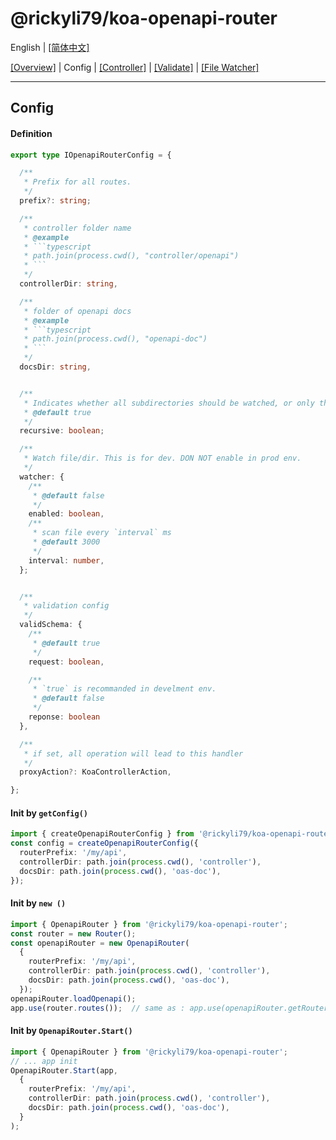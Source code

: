 # @rickyli79/koa-openapi-router
English | [[简体中文]](../../README.zh-CN.md)

[[Overview]][1] | Config | [[Controller]][3] | [[Validate]][4] | [[File Watcher]][5]

[1]:../../README.md
[2]:./Config.md
[3]:./Controller.md
[4]:./Validate.md
[5]:./FileWatcher.md

---
## Config

#### Definition
```ts
export type IOpenapiRouterConfig = {

  /**
   * Prefix for all routes.
   */
  prefix?: string;

  /**
   * controller folder name
   * @example
   * ```typescript
   * path.join(process.cwd(), "controller/openapi")
   * ```
   */
  controllerDir: string,

  /**
   * folder of openapi docs
   * @example
   * ```typescript
   * path.join(process.cwd(), "openapi-doc")
   * ```
   */
  docsDir: string,


  /**
   * Indicates whether all subdirectories should be watched, or only the current directory. This applies when a directory is specified by `#docsDir`
   * @default true
   */
  recursive: boolean;

  /**
   * Watch file/dir. This is for dev. DON NOT enable in prod env.
   */
  watcher: {
    /**
     * @default false
     */
    enabled: boolean,
    /**
     * scan file every `interval` ms
     * @default 3000
     */
    interval: number,
  };


  /**
   * validation config
   */
  validSchema: {
    /**
     * @default true
     */
    request: boolean,

    /**
     * `true` is recommanded in develment env.
     * @default false
     */
    reponse: boolean
  },

  /**
   * if set, all operation will lead to this handler
   */
  proxyAction?: KoaControllerAction,

};
```

#### Init by `getConfig()`
```ts
import { createOpenapiRouterConfig } from '@rickyli79/koa-openapi-router';
const config = createOpenapiRouterConfig({
  routerPrefix: '/my/api',
  controllerDir: path.join(process.cwd(), 'controller'),
  docsDir: path.join(process.cwd(), 'oas-doc'),
});
```

#### Init by `new ()`
```ts
import { OpenapiRouter } from '@rickyli79/koa-openapi-router';
const router = new Router();
const openapiRouter = new OpenapiRouter(
  {
    routerPrefix: '/my/api',
    controllerDir: path.join(process.cwd(), 'controller'),
    docsDir: path.join(process.cwd(), 'oas-doc'),
  });
openapiRouter.loadOpenapi();
app.use(router.routes());  // same as : app.use(openapiRouter.getRouter().routes());
```
#### Init by `OpenapiRouter.Start()`
```ts
import { OpenapiRouter } from '@rickyli79/koa-openapi-router';
// ... app init
OpenapiRouter.Start(app, 
  {
    routerPrefix: '/my/api',
    controllerDir: path.join(process.cwd(), 'controller'),
    docsDir: path.join(process.cwd(), 'oas-doc'),
  }
);
```